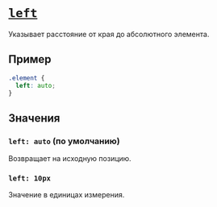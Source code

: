 # [`left`](../index.md)

Указывает расстояние от края до абсолютного элемента.

## Пример

```css
.element {
  left: auto;
}
```

## Значения

### `left: auto` (по умолчанию)

Возвращает на исходную позицию.

### `left: 10px`

Значение в единицах измерения.
